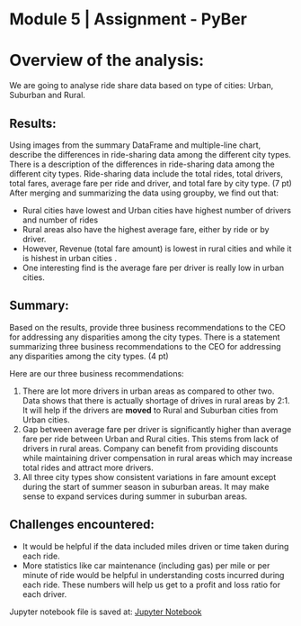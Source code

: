 # Module 5 | Assignment - PyBer

# Overview of the analysis: 
We are going to analyse ride share data based on type of cities: Urban, Suburban and Rural.

## Results: 
Using images from the summary DataFrame and multiple-line chart, describe the differences in ride-sharing data among the different city types.
There is a description of the differences in ride-sharing data among the different city types. Ride-sharing data include the total rides, total drivers, total fares, average fare per ride and driver, and total fare by city type. (7 pt)
After merging and summarizing the data using groupby, we find out that:
-   Rural cities have lowest and Urban cities have highest number of drivers and number of rides
-   Rural areas also have the highest average fare, either by ride or by driver. 
-   However, Revenue (total fare amount) is lowest in rural cities and while it is hishest in urban cities . 
-   One interesting find is the average fare per driver is really low in urban cities.

## Summary: 
Based on the results, provide three business recommendations to the CEO for addressing any disparities among the city types.
There is a statement summarizing three business recommendations to the CEO for addressing any disparities among the city types. (4 pt)

Here are our three business recommendations:
1. There are lot more drivers in urban areas as compared to other two. Data shows that there is actually shortage of drives in rural areas by 2:1. It will help if the drivers are **moved** to Rural and Suburban cities from Urban cities. 
2. Gap between average fare per driver is significantly higher than average fare per ride between Urban and Rural cities. This stems from lack of drivers in rural areas. Company can benefit from providing discounts while maintaining driver compensation in rural areas which may increase total rides and attract more drivers.
3. All three city types show consistent variations in fare amount except during the start of summer season in suburban areas. It may make sense to expand services during summer in suburban areas.


## Challenges encountered:
- It would be helpful if the data included miles driven or time taken during each ride.
- More statistics like car maintenance (including gas) per mile or per minute of ride would be helpful in understanding costs incurred during each ride. These numbers will help us get to a profit and loss ratio for each driver. 

Jupyter notebook file is saved at: [Jupyter Notebook](PyBer_Challenge.ipynb)
